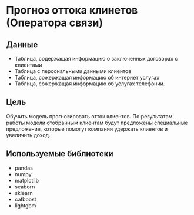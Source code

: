 # Прогноз оттока клинетов (Оператора связи)


## Данные

- Таблица, содержащая информацию о заключенных договорах с клиентами
- Таблица с персональными данными клиентов
- Таблица, сожержащая информацию об интернет услугах
- Таблица, сожержащая информацию об услугах телефонии.

## Цель

Обучить модель прогнозировать отток клиентов. По результатам работы модели отобранным клиентам будут предложены специальные предложения, которые помогут компании удержать клиентов и увеличить доход.

## Используемые библиотеки
- pandas
- numpy
- matplotlib
- seaborn
- sklearn
- catboost
- lightgbm
